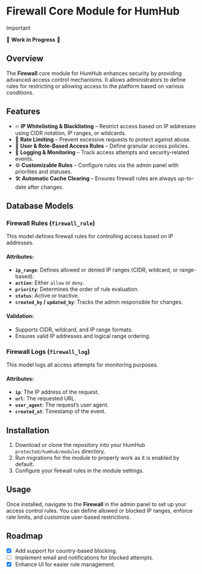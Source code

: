 # Firewall Core Module for HumHub

> [!IMPORTANT]
> 🚧 **Work in Progress** 🚧

## Overview
The **Firewall** core module for HumHub enhances security by providing advanced access control mechanisms. It allows administrators to define rules for restricting or allowing access to the platform based on various conditions.

## Features
- 🔥 **IP Whitelisting & Blacklisting** – Restrict access based on IP addresses using CIDR notation, IP ranges, or wildcards.
- 🔄 **Rate Limiting** – Prevent excessive requests to protect against abuse.
- 🔐 **User & Role-Based Access Rules** – Define granular access policies.
- 📜 **Logging & Monitoring** – Track access attempts and security-related events.
- ⚙️ **Customizable Rules** – Configure rules via the admin panel with priorities and statuses.
- 🛠 **Automatic Cache Clearing** – Ensures firewall rules are always up-to-date after changes.

## Database Models
### Firewall Rules (`firewall_rule`)
This model defines firewall rules for controlling access based on IP addresses.

#### Attributes:
- **`ip_range`**: Defines allowed or denied IP ranges (CIDR, wildcard, or range-based).
- **`action`**: Either `allow` or `deny`.
- **`priority`**: Determines the order of rule evaluation.
- **`status`**: Active or inactive.
- **`created_by` / `updated_by`**: Tracks the admin responsible for changes.

#### Validation:
- Supports CIDR, wildcard, and IP range formats.
- Ensures valid IP addresses and logical range ordering.

### Firewall Logs (`firewall_log`)
This model logs all access attempts for monitoring purposes.

#### Attributes:
- **`ip`**: The IP address of the request.
- **`url`**: The requested URL.
- **`user_agent`**: The request’s user agent.
- **`created_at`**: Timestamp of the event.

## Installation
1. Download or clone the repository into your HumHub `protected/humhub/modules` directory.
2. Run migrations for the module to properly work as it is enabled by default.
3. Configure your firewall rules in the module settings.

## Usage
Once installed, navigate to the **Firewall** in the admin panel to set up your access control rules. You can define allowed or blocked IP ranges, enforce rate limits, and customize user-based restrictions.

## Roadmap
- [x] Add support for country-based blocking.
- [ ] Implement email and notifications for blocked attempts.
- [x] Enhance UI for easier rule management.
